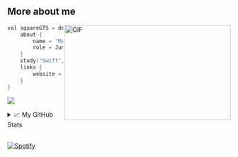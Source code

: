 ## More about me

<img align="right" alt="GIF" src="https://github.com/abhisheknaiidu/abhisheknaiidu/blob/master/code.gif?raw=true" width="375" height="215" />

```swift
val squareGTS = developer {
    about {
        name = "Maxim Bekmetov"
        role = Junior_IOS_Developer
    }
    study("Swift", "SOLID", "MVC", "JSON API", "CocoaPods")
    links {
        website = "github.com/squareGTS"
    }
}
```

![](https://visitor-badge.glitch.me/badge?page_id=squareGTS.squareGTS)

<details>
<summary>📈 My GitHub Stats</summary>

<p align="center"> <img src="https://github-readme-stats.vercel.app/api?username=squareGTS&show_icons=true&theme=gotham" alt="squareGTS" />

</details>
      
&nbsp; <br>  [![Spotify](https://novatorem.squaregts.vercel.app/api/spotify)](https://open.spotify.com/user/12125645050)
